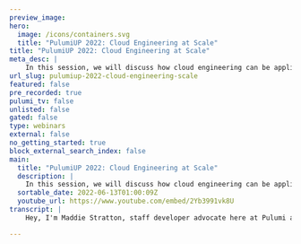 ```yaml
---
preview_image:
hero:
  image: /icons/containers.svg
  title: "PulumiUP 2022: Cloud Engineering at Scale"
title: "PulumiUP 2022: Cloud Engineering at Scale"
meta_desc: |
    In this session, we will discuss how cloud engineering can be applied to organizations in order to deliver business innovation. We will talk about ...
url_slug: pulumiup-2022-cloud-engineering-scale
featured: false
pre_recorded: true
pulumi_tv: false
unlisted: false
gated: false
type: webinars
external: false
no_getting_started: true
block_external_search_index: false
main:
  title: "PulumiUP 2022: Cloud Engineering at Scale"
  description: |
    In this session, we will discuss how cloud engineering can be applied to organizations in order to deliver business innovation. We will talk about the framework in which software engineering can be applied to tame the complexity of modern cloud infrastructure and how to organize teams. Learn how cloud engineering works at Snowflake and how it gives them an advantage over their competition.
  sortable_date: 2022-06-13T01:00:09Z
  youtube_url: https://www.youtube.com/embed/2Yb3991vk8U
transcript: |
    Hey, I'm Maddie Stratton, staff developer advocate here at Pulumi and gonna take a few minutes to talk about cloud engineering at scale. Uh Really glad to have you uh be part of Pulumi up and here we go. So since the early 20 tens enterprises uh have embarked on a migration from on premise data centers to the cloud and this was driven by a few things. So number one, it was our business need to increase innovation and reduce costs. Uh Secondly, we have to satisfy the increased customer needs for access to our products and services. Consumers are demanding more customers are demanding more. We need to provide it and then the inability to scale to compete with other businesses that have more resources. When we combine all these uh requirements together, the cloud makes a lot of sense it provided on demand infrastructure that allowed near infinite scalability. A reduction of upfront infrastructure, capital expenditures. We had increased availability and uptime of infrastructure and global geographic reach. It hits all these three levels. All these three buttons, what could possibly go wrong? Well, when we see the uh the rise and the evolution of the modern cloud and this complexity just continues to grow. There was an explosion in the number of cloud services and API S over time. And our legacy tools and practices just can't scale to meet the needs of this modern cloud. And you know, we we are really doing this shift from building operating individual services. Sometimes even at the operating system level to composing and consuming cloud services, the enterprise spend on cloud vastly exceeds capital expenditures. And our on premise innovation practices just can't keep up with the cloud service provider innovation. We're trying to keep up with Aws GCP and Azure. And this scale and complexity requires some new approaches uh to how we address our business agility as we move along. So there's a lot of things that, that bring the challenge in the modern cloud and things that, that give us thought. There's thousands of managed services across aws GCP and Azure. There are over 6300 different services for compute databases, cues and more 6300 is a lot, right? The fragmentation of the ego ecosystems. When we look across all of these different places that we're building, we have a lot of legacy infrastructures, code systems systems that we used to use to build individual operating systems on V MS. Uh It's a different way to think about things when we're thinking about cloud services and it's great to give developers more freedom. This drives innovation and agility, but it does increase our security profile and the risk. We're using multiple clouds. We have lots of different vendors for our A S solutions. We have different types of hybrid solutions and we're moving, we've moved away from these classic three tier applications to now these distributed architectures. You know, there was a time when as an ops person, I could reason in my head about the entire stack that my company was using of our applications and that day is gone, we have these distributed architectures and our platform teams grow to, to create more bottlenecks as much as they're trying to drive agility. And the big question is how do we accomplish reliability and repeatability of all of this innovation at scale? Now, the traditional line between development and operations has blurred with the rise of shared responsibility brought by these devops cultural practices that we're all embracing. So our operations and infrastructure teams, they've shifted and are providing more platform like systems and applying software engineering practices to cloud infrastructure, which is driven by the rise of API capabilities with these cloud services. This lets us have more automation and more code based management, which is great. And then now as a result, our developers are increasingly involved in the provisioning of that infrastructure. And in the meantime, our compliance teams, they've gained more insight into the software development life cycle and the cloud itself through those API S. So this is great, but it also is creating more challenges these groups have to work together and build more bridges and against these challenges. Some new best practices started to develop amongst enterprises, infrastructure development and compliance teams all have to work as one organization to deliver and manage these modern cloud applications. And we call that cloud engineering which is taking standard software engineering practices and tools across our infrastructure application development and compliance teams to tame the complexity of the modern cloud. These practices of cloud engineering are composed of three pillars which are build, deploy and manage when we think about build. This is we are defining cloud infrastructure using standard programming languages which gives us access to constructs like conditionals loops, functions classes. These programming languages have been built over multiple decades to tame complexity at scale. Uh The very complexity that our modern cloud operates and needs to tackle. So we're already addressing this and these teams can share and reuse common infrastructure components just like any software package, right? This significantly improves their ability to cut down on boiler plate and also lets us enforce the good practices we want across our whole organization. And this allows us to apply existing frameworks, uh development environments, test frameworks and tools across deploy. We say the cloud engineering teams deliver both infrastructure and application code through a unified process which increases our efficiency and quality. So we're running our unit property and integration tests to validate our infrastructure changes before deploying and we're programmatically deploying our infrastructure through API S or orchestration workflows, moving away from command line, interface driven workflows and tracking with end to end change histories with our ability to easily roll back these changes if we have to. And finally, these cloud engineering teams manage and secure their cloud infrastructure and applications through repeatable auditable code and management processes which really enable a visibility. So teams use policy as code programmable guard rails to enforce security best practices and costs across all of the infrastructure. And this enables deeper visibility which increases the collaboration between infrastructure development and compliance teams and helps reduce miscommunication and friction amongst them. So how does Pulumi help with each of these pillars of cloud engineering that we've just talked about? So when we think about the build pillar, uh this is where the Pulumi SDK and Pulumi packages, which is what allows us to uh define our infrastructure using a general purpose programming language and then roll that up into a, a package that can be shared inside of our enterprise. For repeatability for deploy, we can use uh common practices using the Pulumi cli but also the Pulumi automation API which lets us embed deploy whether it's inside of our applications, bringing it programmatically or using our C I CD pipelines and finally manage. So things like Pulumi cross guard and our, our Pulumi console and the Pulumi service are we are helping give us that visibility and having a single dashboard for our cloud infrastructure and applications as we're continuing to work across all of our related teams. So the Bloomy cloud engineering platform, this is helping us tame the modern cloud complexity by providing that consistent approach to over 60 cloud providers. We're reducing risk through automation. We're accelerating deployment velocity and then helping provide better guard rails around reliability and security using things like policy as code. Now, there are three stages of adopting cloud engineering successfully and each of these stages comes with certain processes and organizational mindsets and changes and different components of the Pulumi uh cloud engineering platform support different parts of this journey. Now, you don't have to necessarily implement every single stage to be successful. But as you progress further through each stage, it maximizes the benefits, the reduction of complexity and risk as we move through these stages. And we've had uh we've got several customers who are innovating with Pulumi to kind of help address each of these areas. When we think about Mercedes Benz, they're using Pulumi for uh developers to be able to self service approved infrastructures that's giving us better guard rails for reliability. Atlassian saw over 50% reduction in time spent just on cloud maintenance. So this is reducing risk fauna shortened their time to market from weeks to days to talk about increasing and accelerating development velocity. And finally, Snowflake has um their platform team enabled its developers to deploy standardized cnet's EN environments across Aws, Azure, Google cloud with a self service platform that's powered by Pulumi taming modern cloud complexity, but you don't have to hear just from me. Uh I have a special guest joining me for the rest of this presentation and it's my absolute pleasure to introduce Justin Fitz you from Snowflake, Justin. Thanks for joining me here at Pulumi up. It's a real pleasure to have you. Thank you, Maddie for having me. I, I very excited to be here and talk with you today. I have so many questions. Uh Transformation stories are my favorite stories, but we, we don't have time to dig into all of them, but I'd love to hear a little bit about the transformation that Snowflake had to go through in adopting these, these practices. Uh Can you, can you tell me a little bit of the story? Sure. Sure. So, uh you know, Snowflake is an interesting organization in that. Um we, we run the same software across all three major cloud providers. So we have kind of a unique challenge in that the, the, the software has the same software has software with the same functionality across all of them. And so when you start to look at, how do we build platforms, how do we build systems? Um being able to automate is, is absolutely critical. But let me go into the story a bit. So um I've joined stuff like a little over 3.5 years ago and I think when you know, uh I always see organizations kind of go through different phases and I'd say that um stuff like at the time was in a phase where we had a team, it was called des at the time. Um It was very overwhelmed with incoming dependencies and tickets. So there was a massive list of tickets and requests that were coming in and, and really um felt like it was uh kind of the blocker or, or standing in the way of um well, incredibly important in the foundation, but it, it was, it was, we were in a reactive and, and a blocking state where we were constantly, too much, too much was requested of us. And, and, and there was a lot of manual processes to try to keep up and the company is scaling exponentially. Um And so I think that was really an inflection point where it was time to kind of evolve what we were doing from a, from an infrastructure perspective. Um I think we also saw not only just from a um personnel point of view and a, and a resource point of view, but also from a quality point of view. Um These are all manual human processes reading from, you know, maybe a wiki or, or, or a tribal knowledge. Um So we started to see impact on quality where humans make mistakes. They, even if they run the same process, they're, they're gonna make mistakes. And so we were starting to see issues in terms of process scaling from an efficiency from a quality point of view. Um And I think that was really our inflection point that we wanted to kind of make a shift. And, and so what we did is we said, look how, how are we gonna change this organization from a reactive kind of operational culture to an engineering culture and really treated as if another, it's just another engineering team within the engineering organization, which I'm a part of. Um And my organization is a part of um and, and really looking at um how we're just an engineering team focused on infrastructure as opposed to an operations team that's operating in infrastructure. And so some of the core foundational pieces that we, that we look for is how can we look at every change to the infrastructure as they commit to a code base? How does it go through the same processes that you'd see in the rest of software engineering? How do we do things like engineering reviews where we, where we go through the rest of engineering to talk about the changes and, and, and, and um and architectures and software we're building in, in that same, that same mantra. And so I think we, we generally got, got buy into that. Um We, we needed to, we needed to start shifting kind of the talent book that we have and that we were hiring more towards kind of a an engineering focus as more of a software engineer with infrastructure focus as opposed to an operations person who maybe knew how to script here or there. Um And, and the focus really was how we're writing software, not scripts, how we're using functional programming languages to define the infrastructure. And then really ruthlessly go after every kind of manual task that we or manual process that we had and, and figure out if how and when we can start to manage it. But, but this was a I, I, we're still not 100% of the way through it. We've made significant progress and this is very much a journey. Um But I think that that was really kind of where we came from, kind of that realization we had as we went through that exponential scale and, and kind of how we've progressed along that journey. And again, like I said, we're not, we're not there yet, but certainly made really strong progress with, um you know, with a lot of the tools and Pulumi specifically as a great partner. I, I have one follow up on, on that. So you talked about, you know, following the same principles that the rest of the engineering organization did around code review, around pipelines and stuff. So are they pretty much the same? I mean, you kind of had a good strong culture around that for how you're building the software. So do you follow the same principles in your, your infrastructure team, like not conceptually but actually like practically, yeah, so I, I think we start conceptually um and we say, how can we, and, and where, how can we do that? And I think that's where kind of our um where our, our, our starting point is. But um I think naturally there are gonna be some, some differences, for example, um stuff like happens to operate on a, on a weekly release cycle and it's not something that we could support from an infrastructure perspective, but we do look at the same processes of adapting. How do we do change control? How do we do um code reviews, how do we, how do we look at the same kind of um pipeline testing um and deployment. And so I would say similar, not identical, but we continue actually to try to move more in that direction. Um And I think it's a continuum rather than a kind of a hard switch. Um And so we keep pushing kind of down that path, but I think we also need to maintain some of a bit more agility than, than maybe kind of the, the core product can have. So I wouldn't say it's, it's one for one, but it's, it's, it's definitely starting from that angle and seeing why we can't as opposed to kind of the, the inverse of that and kind of run off and do your own thing. It was. Yeah. Yeah. So, so it, it's, it's definitely everyone likes to talk about, you know, get up on stage at, at events and talk about their grand success and everything. So I'd like to know what were, what were the most challenging obstacles that you had to overcome because when everything goes smoothly and amazing, that's not a, that's not very interesting. So, I, I wanna know what, what, what were the blockers, what were the obstacles, especially around the people? Yeah. Yeah, I, I think that um any kind of change or change or transformation of a team is, is hard, is really challenging and, and I think people by nature tend to resist that change. And I think it's easy, like you said to stand up and say, yes, cloud engineering, we're gonna look like software engineers, we're look like a software engineering team and that sounds great. Um When push comes to shove and when you get down to brass tax, it's, it's a, it's a lot more difficult. Like what does that mean? In terms of, for example, how do you release or how do you make a, a small DM change or something? How do you even think about testing some of these things? How do you think about that workflow? So I think that um the theory part was great and kind of selling that vision was, was fairly easy. But when you try to translate that into how do you do it every day and how do you continue to move at the velocity that the company is growing stuff like is it, like I said, it's gone through an, an incredible amount of growth. And so the business isn't gonna slow down to, to, to give you time to make this change. And so you have to, to make this change at the same time, um while bringing in uh new talent on the software engineering side, helping the existing team to, to transform and pick up that skill set and not feel like there's a divergence between the two or a split between the two of the operations versus engineering team. And, and how do you kind of keep that a cohesive vision I think is, is really challenging and something we, we continue to work through today, um which is to say, you, you, it's really uh will be difficult if you get in a state of old guard versus new guard type of thing. And so how do you, how do you kind of bring all that together? Because what, what's really critical to remember is that, that it's not a better way, it's just an evolution and those skills that you had before are as important or even more important in this new world. And so how do you kind of interweave those together, I think is the, the, the biggest challenge and again, quick, quick, easier said than done. Um uh And, and, and it's kind of this constant thing that that you really have to keep a lot of focus on and, and help and, and, and watch for minor variations and kind of kind of bring it back and keep everyone going the same direction. So I'd say that that's really kind of that, that culture aspect and keeping the team moving the direction and having a, a singular vision I think is, is, has, has been a challenge and something that you have to be very resolute in terms of uh continuing to, to move forward with. I always like to say, you know, tech, tech is easy. People are hard and I was just thinking, I was like, you know, I mean, I've been part of the de ops community and banging the drum of devops for almost 10 years now and I'm still adjusting myself from multiple decades of being an ops to thinking like a software engineer. So, uh everybody, as you're working through these transformations, it's like Justin said, it's, it's not easy. Uh And it will continually continually go. So uh it's, we, we're continuing to make our steps. So um I guess we, we've just, just got a, a few minutes left, but just if you are thinking about overall, with your transition, if you had to sort of name your, the top three challenges you had to overcome um or are still trying to overcome as the case may be. Uh What, what would those be? Yeah, I mean, I'd go back to a little bit to this cultural shift where you're, you're shifting a culture of an organization. Um And, and you, you know, you, you have to be super careful and super cognizant of not um devaluing the, the operational aspect and, and some of those runtime things that have to happen. And, and I think by nature it's like, oh, everything should be software. Well, not the people who maybe are doing some of these operational pieces can feel devalued. In fact, that's incredibly important. It's how do you kind of bring that along and how do you move them forward and, and not devalue that piece, but say this is how we're gonna make your job better and easier. So I think that that cultural shift in turn was difficult. I'll also say from an extra from the rest of the company perspective, the, the, the the company viewed this team in a certain way, what they were capable of what their confidence level is in them. You know, what, what, what uh what they could expect from them. And, and that's been a, a long process to change. And it, you know, I think it's easy to lose trust, but incredibly hard to gain trust. And not to say it was a loss of trust, but to build that respect and build that trust takes lots of time of, of building the flowing software. I mean, I can remember times where, you know, the first time we shift a kind of a major software component. Um you know, there was lots of questions of external people should be reviewing it. And the team said, wait, why, why I, I don't understand. And so really shifting the perspective of the, of the organization of what we do I think is, is, is, was, was a challenge. And then lastly, I'll say, you know, the hiring bar. So because you're shifting what you're looking for, you don't necessarily have the staff internally to understand what to look for. And, and if you go to another sweet team that, that may not be applicable, but so shifting that bar keeping it high and then, and then uh bringing that talent in that kind of helped drive that the, the cloud engineering piece forward and, and, and make that shift, I think was, was definitely AAA challenge and, and these are kind of a side that the technical challenges I think are certainly there. But I, I would say kind of these pieces are at least for me were, were things that I really spent a lot of time focusing on and, and continue to focus on. Quite a bit amazing. Uh Time goes by way too fast as always just a, just a, a little bit of an overview of that transformation. I have 100 more questions. I'm sure everybody else has a lot of questions, but unfortunately, we are, we are out of time, Justin Thank you. For, for giving us your time, sharing your story, everyone. Thank you for being part of Pulumi up and let's move on with even more things to learn about. Sounds good. Thanks. Thanks.

---
```

